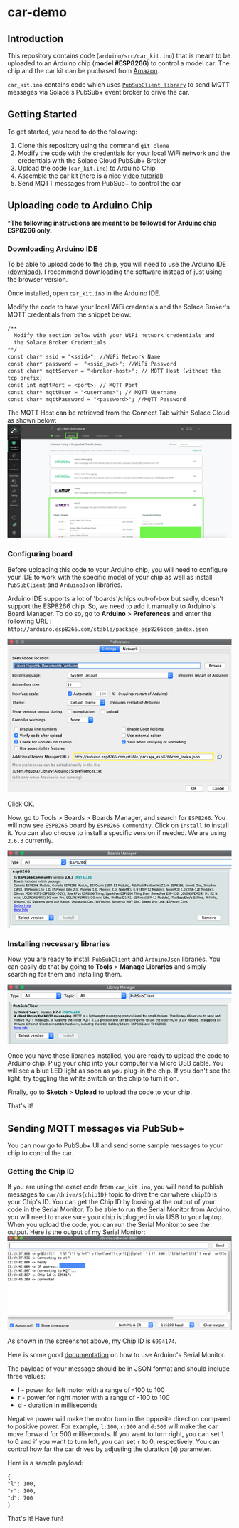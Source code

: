 # car-demo

## Introduction

This repository contains code (`arduino/src/car_kit.ino`) that is meant to be uploaded to an Arduino chip (**model #ESP8266**) to control a model car. The chip and the car kit can be puchased from [Amazon](https://www.amazon.com/gp/product/B07DSV75D7/ref=ppx_yo_dt_b_asin_title_o00_s00). 

`car_kit.ino` contains code which uses [`PubSubClient library`](https://pubsubclient.knolleary.net/) to send MQTT messages via Solace's PubSub+ event broker to drive the car. 

## Getting Started
To get started, you need to do the following:

 1. Clone this repository using the command `git clone `
 2. Modify the code with the credentials for your local WiFi network and the credentials with the Solace Cloud PubSub+ Broker
 3. Upload the code (`car_kit.ino`) to Arduino Chip
 4. Assemble the car kit (here is a nice [video tutorial](https://www.youtube.com/watch?time_continue=7&v=sEjhM3cMlhc&feature=emb_logo))
 5. Send MQTT messages from PubSub+ to control the car

## Uploading code to Arduino Chip
***The following instructions are meant to be followed for Arduino chip ESP8266 only.**

### Downloading Arduino IDE
To be able to upload code to the chip, you will need to use the Arduino IDE ([download](https://www.arduino.cc/en/main/software)). I recommend downloading the software instead of just using the browser version.

Once installed, open `car_kit.ino` in the Arduino IDE. 

Modify the code to have your local WiFi credentials and the Solace Broker's MQTT credentials from the snippet below:

```
/**
  Modify the section below with your WiFi network credentials and 
  the Solace Broker Credentials  
**/
const char* ssid = "<ssid>"; //WiFi Network Name
const char* password =  "<ssid_pwd>"; //WiFi Password
const char* mqttServer = "<broker-host>"; // MQTT Host (without the tcp prefix)
const int mqttPort = <port>; // MQTT Port
const char* mqttUser = "<username>"; // MQTT Username
const char* mqttPassword = "<password>"; //MQTT Password
```

The MQTT Host can be retrieved from the Connect Tab within Solace Cloud as shown below:
![MQTT Credentials](https://raw.githubusercontent.com/solacese/solace-js-mqtt-postgres-blog/master/docs/mqtt-conn-details.png)

### Configuring board
Before uploading this code to your Arduino chip, you will need to configure your IDE to work with the specific model of your chip as well as install `PubSubClient` and `ArduinoJson` libraries.

Arduino IDE supports a lot of 'boards'/chips out-of-box but sadly, doesn't support the ESP8266 chip. So, we need to add it manually to Arduino's Board Manager. To do so, go to **Arduino** > **Preferences** and enter the following URL : `http://arduino.esp8266.com/stable/package_esp8266com_index.json`

![](https://github.com/solacese/car-demo/blob/master/images/adding_board_url.png)

Click OK.

Now, go to Tools > Boards > Boards Manager, and search for `ESP8266`. You will now see `ESP8266` board by `ESP8266 Community`.  Click on `Install` to install it. You can also choose to install a specific version if needed. We are using `2.6.3` currently.

![](https://github.com/solacese/car-demo/blob/master/images/configuring_board.png)

### Installing necessary libraries
Now, you are ready to install `PubSubClient` and `ArduinoJson` libraries. You can easily do that by going to **Tools** > **Manage Libraries** and simply searching for them and installing them. 

![](https://github.com/solacese/car-demo/blob/master/images/installing_library.png)

Once you have these libraries installed, you are ready to upload the code to Arduino chip. Plug your chip into your computer via Micro USB cable. You will see a blue LED light as soon as you plug-in the chip. If you don't see the light, try toggling the white switch on the chip to turn it on. 

Finally, go to **Sketch** > **Upload** to upload the code to your chip.

That's it!

## Sending MQTT messages via PubSub+
You can now go to PubSub+ UI and send some sample messages to your chip to control the car.

### Getting the Chip ID ###
If you are using the exact code from `car_kit.ino`, you will need to publish messages to `car/drive/${chipID}` topic to drive the car where `chipID` is your Chip's ID. You can get the Chip ID by looking at the output of your code in the Serial Monitor.  To be able to run the Serial Monitor from Arduino, you will need to make sure your chip is plugged in via USB to your laptop. When you upload the code, you can run the Serial Monitor to see the output. Here is the output of my Serial Monitor:
![](https://github.com/solacese/car-demo/blob/master/images/output_of_serial_monitor.png)

As shown in the screenshot above, my Chip ID is `6994174`.

Here is some good [documentation](https://www.instructables.com/id/HOW-TO-use-the-ARDUINO-SERIAL-MONITOR/) on how to use Arduino's Serial Monitor.

The payload of your message should be in JSON format and should include three values:

 - l - power for left motor with a range of -100 to 100
 - r - power for right motor with a range of -100 to 100
 - d - duration in milliseconds

Negative power will make the motor turn in the opposite direction compared to positive power. For example, `l:100`, `r:100` and `d:500` will make the car move forward for 500 milliseconds. If you want to turn right, you can set `l` to 0 and if you want to turn left, you can set `r` to 0, respectively. You can control how far the car drives by adjusting the duration (`d`) parameter.

Here is a sample payload:

    {
    "l": 100,
    "r": 100,
    "d": 700
    }

That's it! Have fun!
